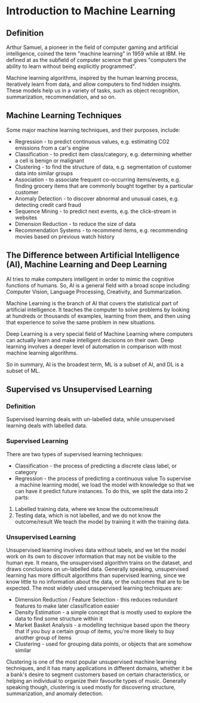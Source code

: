 # Introduction to Machine Learning
## Definition
Arthur Samuel, a pioneer in the field of computer gaming and artificial intelligence, coined the term "machine learning" in 1959 while at IBM. He defined at as the subfield of computer science that gives "computers the ability to learn without being explicitly programmed".

Machine learning algorithms, inspired by the human learning process, iteratively learn from data, and allow computers to find hidden insights. These models help us in a variety of tasks, such as object recognition, summarization, recommendation, and so on.

## Machine Learning Techniques
Some major machine learning techniques, and their purposes, include:

* Regression - to predict continuous values, e.g. estimating CO2 emissions from a car's engine
* Classification - to predict item class/category, e.g. determining whether a cell is benign or malignant
* Clustering - to find the structure of data, e.g. segmentation of customer data into similar groups
* Association - to associate frequent co-occurring items/events, e.g. finding grocery items that are commonly bought together by a particular customer
* Anomaly Detection - to discover abnormal and unusual cases, e.g. detecting credit card fraud
* Sequence Mining - to predict next events, e.g. the click-stream in websites
* Dimension Reduction - to reduce the size of data
* Recommendation Systems - to recommend items, e.g. recommending movies based on previous watch history

## The Difference between Artificial Intelligence (AI), Machine Learning and Deep Learning
AI tries to make computers intelligent in order to mimic the cognitive functions of humans. So, AI is a general field with a broad scope including: Computer Vision, Language Processing, Creativity, and Summarization.

Machine Learning is the branch of AI that covers the statistical part of artificial intelligence. It teaches the computer to solve problems by looking at hundreds or thousands of examples, learning from them, and then using that experience to solve the same problem in new situations.

Deep Learning is a very special field of Machine Learning where computers can actually learn and make intelligent decisions on their own. Deep learning involves a deeper level of automation in comparison with most machine learning algorithms.

So in summary, AI is the broadest term, ML is a subset of AI, and DL is a subset of ML.

## Supervised vs Unsupervised Learning
### Definition
Supervised learning deals with un-labelled data, while unsupervised learning deals with labelled data.

### Supervised Learning
There are two types of supervised learning techniques:
* Classification - the process of predicting a discrete class label, or category
* Regression - the process of predicting a continuous value
To supervise a machine learning model, we load the model with knowledge so that we can have it predict future instances. To do this, we split the data into 2 parts:
1. Labelled training data, where we know the outcome/result
2. Testing data, which is not labelled, and we do not know the outcome/result We teach the model by training it with the training data.

### Unsupervised Learning
Unsupervised learning involves data without labels, and we let the model work on its own to discover information that may not be visible to the human eye. It means, the unsupervised algorithm trains on the dataset, and draws conclusions on un-labelled data. Generally speaking, unsupervised learning has more difficult algorithms than supervised learning, since we know little to no information about the data, or the outcomes that are to be expected. The most widely used unsupervised learning techniques are:
* Dimension Reduction / Feature Selection - this reduces redundant features to make later classification easier
* Density Estimation - a simple concept that is mostly used to explore the data to find some structure within it
* Market Basket Analysis - a modelling technique based upon the theory that if you buy a certain group of items, you're more likely to buy another group of items
* Clustering - used for grouping data points, or objects that are somehow similar

Clustering is one of the most popular unsupervised machine learning techniques, and it has many applications in different domains, whether it be a bank's desire to segment customers based on certain characteristics, or helping an individual to organize their favourite types of music. Generally speaking though, clustering is used mostly for discovering structure, summarization, and anomaly detection.
